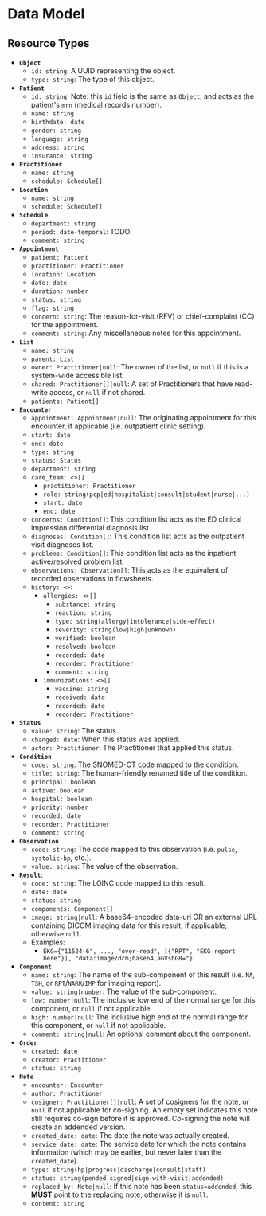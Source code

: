 # Data Model 

## Resource Types

- **`Object`**
  - `id: string`: A UUID representing the object.
  - `type: string`: The type of this object.
- **`Patient`**
  - `id: string`: Note: this `id` field is the same as `Object`, and acts as the patient's `mrn` (medical records number).
  - `name: string`
  - `birthdate: date`
  - `gender: string`
  - `language: string`
  - `address: string`
  - `insurance: string`
- **`Practitioner`**
  - `name: string`
  - `schedule: Schedule[]`
- **`Location`**
  - `name: string`
  - `schedule: Schedule[]`
- **`Schedule`**
  - `department: string`
  - `period: date-temporal`: TODO.
  - `comment: string`
- **`Appointment`**
  - `patient: Patient`
  - `practitioner: Practitioner`
  - `location: Location`
  - `date: date`
  - `duration: number`
  - `status: string`
  - `flag: string`
  - `concern: string`: The reason-for-visit (RFV) or chief-complaint (CC) for the appointment.
  - `comment: string`: Any miscellaneous notes for this appointment.
- **`List`**
  - `name: string`
  - `parent: List`
  - `owner: Practitioner|null`: The owner of the list, or `null` if this is a system-wide accessible list.
  - `shared: Practitioner[]|null`: A set of Practitioners that have read-write access, or `null` if not shared.
  - `patients: Patient[]`
- **`Encounter`**
  - `appointment: Appointment|null`: The originating appointment for this encounter, if applicable (i.e. outpatient clinic setting).
  - `start: date`
  - `end: date`
  - `type: string`
  - `status: Status`
  - `department: string`
  - `care_team: <>[]`
    - `practitioner: Practitioner`
    - `role: string(pcp|ed|hospitalist|consult|student|nurse|...)`
    - `start: date`
    - `end: date`
  - `concerns: Condition[]`: This condition list acts as the ED clinical impression differential diagnosis list.
  - `diagnoses: Condition[]`: This condition list acts as the outpatient visit diagnoses list.
  - `problems: Condition[]`: This condition list acts as the inpatient active/resolved problem list.
  - `observations: Observation[]`: This acts as the equivalent of recorded observations in flowsheets.
  - `history: <>`: 
    - `allergies: <>[]`
      - `substance: string`
      - `reaction: string`
      - `type: string(allergy|intolerance|side-effect)`
      - `severity: string(low|high|unknown)`
      - `verified: boolean`
      - `resolved: boolean`
      - `recorded: date`
      - `recorder: Practitioner`
      - `comment: string`
    - `immunizations: <>[]`
      - `vaccine: string`
      - `received: date`
      - `recorded: date`
      - `recorder: Practitioner`
- **`Status`**
  - `value: string`: The status.
  - `changed: date`: When this status was applied.
  - `actor: Practitioner`: The Practitioner that applied this status.
- **`Condition`**
  - `code: string`: The SNOMED-CT code mapped to the condition.
  - `title: string`: The human-friendly renamed title of the condition.
  - `principal: boolean`
  - `active: boolean`
  - `hospital: boolean`
  - `priority: number`
  - `recorded: date`
  - `recorder: Practitioner`
  - `comment: string`
- **`Observation`**
  - `code: string`: The code mapped to this observation (i.e. `pulse`, `systolic-bp`, etc.).
  - `value: string`: The value of the observation.
- **`Result`**:
  - `code: string`: The LOINC code mapped to this result.
  - `date: date`
  - `status: string`
  - `components: Component[]`
  - `image: string|null`: A base64-encoded data-uri OR an external URL containing DICOM imaging data for this result, if applicable, otherwise `null`.
  - Examples:
    - `EKG={"11524-6", ..., "over-read", [{"RPT", "EKG report here"}], "data:image/dcm;base64,aGVsbG8="}`
- **`Component`**
  - `name: string`: The name of the sub-component of this result (i.e. `NA`, `TSH`, or `RPT`/`NARR`/`IMP` for imaging report).
  - `value: string|number`: The value of the sub-component.
  - `low: number|null`: The inclusive low end of the normal range for this component, or `null` if not applicable.
  - `high: number|null`: The inclusive high end of the normal range for this component, or `null` if not applicable.
  - `comment: string|null`: An optional comment about the component.
- **`Order`**
  - `created: date`
  - `creator: Practitioner`
  - `status: string`
- **`Note`**
  - `encounter: Encounter`
  - `author: Practitioner`
  - `cosigner: Practitioner[]|null`: A set of cosigners for the note, or `null` if not applicable for co-signing. An empty set indicates this note still requires co-sign before it is approved. Co-signing the note will create an addended version.
  - `created_date: date`: The date the note was actually created.
  - `service_date: date`: The service date for which the note contains information (which may be earlier, but never later than the `created_date`).
  - `type: string(hp|progress|discharge|consult|staff)`
  - `status: string(pended|signed|sign-with-visit|addended)`
  - `replaced_by: Note|null`: If this note has been `status=addended`, this **MUST** point to the replacing note, otherwise it is `null`.
  - `content: string`
